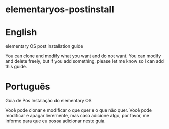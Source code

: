 # elementaryos-postinstall

# English
elementary OS post installation guide

You can clone and modify what you want and do not want. You can modify and delete freely, but if you add something, please let me know so I can add this guide.

# Português
Guia de Pós Instalação do elementary OS

Você pode clonar e modificar o que quer e o que não quer. Você pode modificar e apagar livremente, mas caso adicione algo, por favor, me informe para que eu possa adicionar neste guia.
